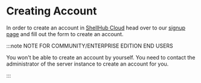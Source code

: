 # Creating Account

In order to create an account in [ShellHub Cloud](https://cloud.shellhub.io)
head over to our [signup page](https://cloud.shellhub.io/sign-up)
and fill out the form to create an account.

:::note NOTE FOR COMMUNITY/ENTERPRISE EDITION END USERS

You won't be able to create an account by yourself.
You need to contact the administrator of the server instance
to create an account for you.

:::
